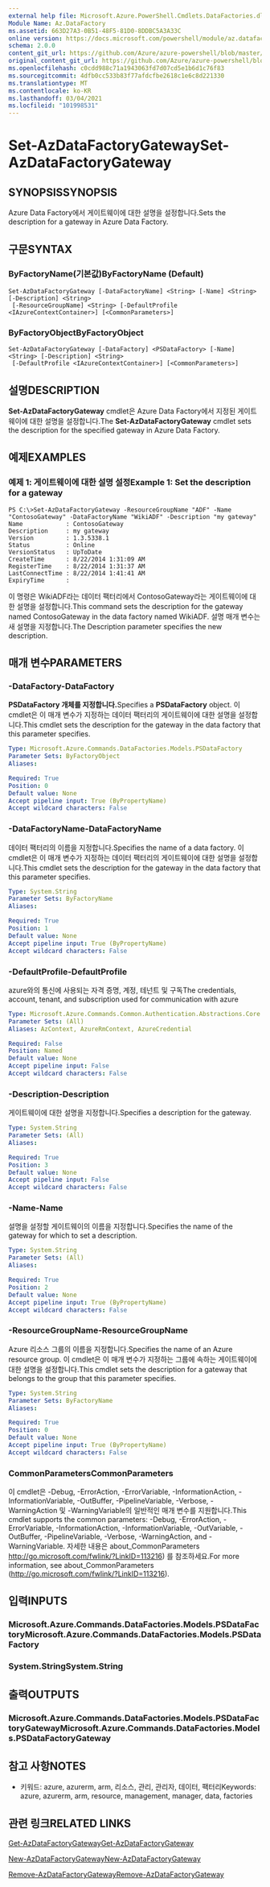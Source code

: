 ```yaml
---
external help file: Microsoft.Azure.PowerShell.Cmdlets.DataFactories.dll-Help.xml
Module Name: Az.DataFactory
ms.assetid: 663D27A3-0B51-48F5-81D0-8DDBC5A3A33C
online version: https://docs.microsoft.com/powershell/module/az.datafactory/set-azdatafactorygateway
schema: 2.0.0
content_git_url: https://github.com/Azure/azure-powershell/blob/master/src/DataFactory/DataFactoryV2/help/Set-AzDataFactoryGateway.md
original_content_git_url: https://github.com/Azure/azure-powershell/blob/master/src/DataFactory/DataFactoryV2/help/Set-AzDataFactoryGateway.md
ms.openlocfilehash: c0cdd988c71a1943063fd7d07cd5e1b6d1c76f83
ms.sourcegitcommit: 4dfb0cc533b83f77afdcfbe2618c1e6c8d221330
ms.translationtype: MT
ms.contentlocale: ko-KR
ms.lasthandoff: 03/04/2021
ms.locfileid: "101998531"
---
```

# <span data-ttu-id="8a926-101">Set-AzDataFactoryGateway</span><span class="sxs-lookup"><span data-stu-id="8a926-101">Set-AzDataFactoryGateway</span></span>

## <span data-ttu-id="8a926-102">SYNOPSIS</span><span class="sxs-lookup"><span data-stu-id="8a926-102">SYNOPSIS</span></span>
<span data-ttu-id="8a926-103">Azure Data Factory에서 게이트웨이에 대한 설명을 설정합니다.</span><span class="sxs-lookup"><span data-stu-id="8a926-103">Sets the description for a gateway in Azure Data Factory.</span></span>

## <span data-ttu-id="8a926-104">구문</span><span class="sxs-lookup"><span data-stu-id="8a926-104">SYNTAX</span></span>

### <span data-ttu-id="8a926-105">ByFactoryName(기본값)</span><span class="sxs-lookup"><span data-stu-id="8a926-105">ByFactoryName (Default)</span></span>
```
Set-AzDataFactoryGateway [-DataFactoryName] <String> [-Name] <String> [-Description] <String>
 [-ResourceGroupName] <String> [-DefaultProfile <IAzureContextContainer>] [<CommonParameters>]
```

### <span data-ttu-id="8a926-106">ByFactoryObject</span><span class="sxs-lookup"><span data-stu-id="8a926-106">ByFactoryObject</span></span>
```
Set-AzDataFactoryGateway [-DataFactory] <PSDataFactory> [-Name] <String> [-Description] <String>
 [-DefaultProfile <IAzureContextContainer>] [<CommonParameters>]
```

## <span data-ttu-id="8a926-107">설명</span><span class="sxs-lookup"><span data-stu-id="8a926-107">DESCRIPTION</span></span>
<span data-ttu-id="8a926-108">**Set-AzDataFactoryGateway** cmdlet은 Azure Data Factory에서 지정된 게이트웨이에 대한 설명을 설정합니다.</span><span class="sxs-lookup"><span data-stu-id="8a926-108">The **Set-AzDataFactoryGateway** cmdlet sets the description for the specified gateway in Azure Data Factory.</span></span>

## <span data-ttu-id="8a926-109">예제</span><span class="sxs-lookup"><span data-stu-id="8a926-109">EXAMPLES</span></span>

### <span data-ttu-id="8a926-110">예제 1: 게이트웨이에 대한 설명 설정</span><span class="sxs-lookup"><span data-stu-id="8a926-110">Example 1: Set the description for a gateway</span></span>
```
PS C:\>Set-AzDataFactoryGateway -ResourceGroupName "ADF" -Name "ContosoGateway" -DataFactoryName "WikiADF" -Description "my gateway"
Name            : ContosoGateway
Description     : my gateway
Version         : 1.3.5338.1
Status          : Online
VersionStatus   : UpToDate
CreateTime      : 8/22/2014 1:31:09 AM
RegisterTime    : 8/22/2014 1:31:37 AM
LastConnectTime : 8/22/2014 1:41:41 AM
ExpiryTime      :
```

<span data-ttu-id="8a926-111">이 명령은 WikiADF라는 데이터 팩터리에서 ContosoGateway라는 게이트웨이에 대한 설명을 설정합니다.</span><span class="sxs-lookup"><span data-stu-id="8a926-111">This command sets the description for the gateway named ContosoGateway in the data factory named WikiADF.</span></span>
<span data-ttu-id="8a926-112">설명 매개 변수는 새 설명을 지정합니다.</span><span class="sxs-lookup"><span data-stu-id="8a926-112">The Description parameter specifies the new description.</span></span>

## <span data-ttu-id="8a926-113">매개 변수</span><span class="sxs-lookup"><span data-stu-id="8a926-113">PARAMETERS</span></span>

### <span data-ttu-id="8a926-114">-DataFactory</span><span class="sxs-lookup"><span data-stu-id="8a926-114">-DataFactory</span></span>
<span data-ttu-id="8a926-115">**PSDataFactory 개체를 지정합니다.**</span><span class="sxs-lookup"><span data-stu-id="8a926-115">Specifies a **PSDataFactory** object.</span></span>
<span data-ttu-id="8a926-116">이 cmdlet은 이 매개 변수가 지정하는 데이터 팩터리의 게이트웨이에 대한 설명을 설정합니다.</span><span class="sxs-lookup"><span data-stu-id="8a926-116">This cmdlet sets the description for the gateway in the data factory that this parameter specifies.</span></span>

```yaml
Type: Microsoft.Azure.Commands.DataFactories.Models.PSDataFactory
Parameter Sets: ByFactoryObject
Aliases:

Required: True
Position: 0
Default value: None
Accept pipeline input: True (ByPropertyName)
Accept wildcard characters: False
```

### <span data-ttu-id="8a926-117">-DataFactoryName</span><span class="sxs-lookup"><span data-stu-id="8a926-117">-DataFactoryName</span></span>
<span data-ttu-id="8a926-118">데이터 팩터리의 이름을 지정합니다.</span><span class="sxs-lookup"><span data-stu-id="8a926-118">Specifies the name of a data factory.</span></span>
<span data-ttu-id="8a926-119">이 cmdlet은 이 매개 변수가 지정하는 데이터 팩터리의 게이트웨이에 대한 설명을 설정합니다.</span><span class="sxs-lookup"><span data-stu-id="8a926-119">This cmdlet sets the description for the gateway in the data factory that this parameter specifies.</span></span>

```yaml
Type: System.String
Parameter Sets: ByFactoryName
Aliases:

Required: True
Position: 1
Default value: None
Accept pipeline input: True (ByPropertyName)
Accept wildcard characters: False
```

### <span data-ttu-id="8a926-120">-DefaultProfile</span><span class="sxs-lookup"><span data-stu-id="8a926-120">-DefaultProfile</span></span>
<span data-ttu-id="8a926-121">azure와의 통신에 사용되는 자격 증명, 계정, 테넌트 및 구독</span><span class="sxs-lookup"><span data-stu-id="8a926-121">The credentials, account, tenant, and subscription used for communication with azure</span></span>

```yaml
Type: Microsoft.Azure.Commands.Common.Authentication.Abstractions.Core.IAzureContextContainer
Parameter Sets: (All)
Aliases: AzContext, AzureRmContext, AzureCredential

Required: False
Position: Named
Default value: None
Accept pipeline input: False
Accept wildcard characters: False
```

### <span data-ttu-id="8a926-122">-Description</span><span class="sxs-lookup"><span data-stu-id="8a926-122">-Description</span></span>
<span data-ttu-id="8a926-123">게이트웨이에 대한 설명을 지정합니다.</span><span class="sxs-lookup"><span data-stu-id="8a926-123">Specifies a description for the gateway.</span></span>

```yaml
Type: System.String
Parameter Sets: (All)
Aliases:

Required: True
Position: 3
Default value: None
Accept pipeline input: False
Accept wildcard characters: False
```

### <span data-ttu-id="8a926-124">-Name</span><span class="sxs-lookup"><span data-stu-id="8a926-124">-Name</span></span>
<span data-ttu-id="8a926-125">설명을 설정할 게이트웨이의 이름을 지정합니다.</span><span class="sxs-lookup"><span data-stu-id="8a926-125">Specifies the name of the gateway for which to set a description.</span></span>

```yaml
Type: System.String
Parameter Sets: (All)
Aliases:

Required: True
Position: 2
Default value: None
Accept pipeline input: True (ByPropertyName)
Accept wildcard characters: False
```

### <span data-ttu-id="8a926-126">-ResourceGroupName</span><span class="sxs-lookup"><span data-stu-id="8a926-126">-ResourceGroupName</span></span>
<span data-ttu-id="8a926-127">Azure 리소스 그룹의 이름을 지정합니다.</span><span class="sxs-lookup"><span data-stu-id="8a926-127">Specifies the name of an Azure resource group.</span></span>
<span data-ttu-id="8a926-128">이 cmdlet은 이 매개 변수가 지정하는 그룹에 속하는 게이트웨이에 대한 설명을 설정합니다.</span><span class="sxs-lookup"><span data-stu-id="8a926-128">This cmdlet sets the description for a gateway that belongs to the group that this parameter specifies.</span></span>

```yaml
Type: System.String
Parameter Sets: ByFactoryName
Aliases:

Required: True
Position: 0
Default value: None
Accept pipeline input: True (ByPropertyName)
Accept wildcard characters: False
```

### <span data-ttu-id="8a926-129">CommonParameters</span><span class="sxs-lookup"><span data-stu-id="8a926-129">CommonParameters</span></span>
<span data-ttu-id="8a926-130">이 cmdlet은 -Debug, -ErrorAction, -ErrorVariable, -InformationAction, -InformationVariable, -OutBuffer, -PipelineVariable, -Verbose, -WarningAction 및 -WarningVariable의 일반적인 매개 변수를 지원합니다.</span><span class="sxs-lookup"><span data-stu-id="8a926-130">This cmdlet supports the common parameters: -Debug, -ErrorAction, -ErrorVariable, -InformationAction, -InformationVariable, -OutVariable, -OutBuffer, -PipelineVariable, -Verbose, -WarningAction, and -WarningVariable.</span></span> <span data-ttu-id="8a926-131">자세한 내용은 about_CommonParameters http://go.microsoft.com/fwlink/?LinkID=113216) 를 참조하세요.</span><span class="sxs-lookup"><span data-stu-id="8a926-131">For more information, see about_CommonParameters (http://go.microsoft.com/fwlink/?LinkID=113216).</span></span>

## <span data-ttu-id="8a926-132">입력</span><span class="sxs-lookup"><span data-stu-id="8a926-132">INPUTS</span></span>

### <span data-ttu-id="8a926-133">Microsoft.Azure.Commands.DataFactories.Models.PSDataFactory</span><span class="sxs-lookup"><span data-stu-id="8a926-133">Microsoft.Azure.Commands.DataFactories.Models.PSDataFactory</span></span>

### <span data-ttu-id="8a926-134">System.String</span><span class="sxs-lookup"><span data-stu-id="8a926-134">System.String</span></span>

## <span data-ttu-id="8a926-135">출력</span><span class="sxs-lookup"><span data-stu-id="8a926-135">OUTPUTS</span></span>

### <span data-ttu-id="8a926-136">Microsoft.Azure.Commands.DataFactories.Models.PSDataFactoryGateway</span><span class="sxs-lookup"><span data-stu-id="8a926-136">Microsoft.Azure.Commands.DataFactories.Models.PSDataFactoryGateway</span></span>

## <span data-ttu-id="8a926-137">참고 사항</span><span class="sxs-lookup"><span data-stu-id="8a926-137">NOTES</span></span>
* <span data-ttu-id="8a926-138">키워드: azure, azurerm, arm, 리소스, 관리, 관리자, 데이터, 팩터리</span><span class="sxs-lookup"><span data-stu-id="8a926-138">Keywords: azure, azurerm, arm, resource, management, manager, data, factories</span></span>

## <span data-ttu-id="8a926-139">관련 링크</span><span class="sxs-lookup"><span data-stu-id="8a926-139">RELATED LINKS</span></span>

[<span data-ttu-id="8a926-140">Get-AzDataFactoryGateway</span><span class="sxs-lookup"><span data-stu-id="8a926-140">Get-AzDataFactoryGateway</span></span>](./Get-AzDataFactoryGateway.md)

[<span data-ttu-id="8a926-141">New-AzDataFactoryGateway</span><span class="sxs-lookup"><span data-stu-id="8a926-141">New-AzDataFactoryGateway</span></span>](./New-AzDataFactoryGateway.md)

[<span data-ttu-id="8a926-142">Remove-AzDataFactoryGateway</span><span class="sxs-lookup"><span data-stu-id="8a926-142">Remove-AzDataFactoryGateway</span></span>](./Remove-AzDataFactoryGateway.md)


